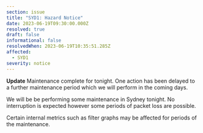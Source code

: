 ```yaml
---
section: issue
title: "SYD1: Hazard Notice"
date: 2023-06-19T09:30:00.000Z
resolved: true
draft: false
informational: false
resolvedWhen: 2023-06-19T10:35:51.285Z
affected:
  - SYD1
severity: notice
---
```

**﻿Update** Maintenance complete for tonight. One action has been delayed to a further maintenance period which we will perform in the coming days.

We will be be performing some maintenance in Sydney tonight. N﻿o interruption is expected however some periods of packet loss are possible.

C﻿ertain internal metrics such as filter graphs may be affected for periods of the maintenance.